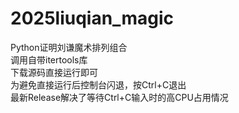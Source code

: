 # 2025liuqian_magic
Python证明刘谦魔术排列组合  
调用自带itertools库  
下载源码直接运行即可  
为避免直接运行后控制台闪退，按Ctrl+C退出  
最新Release解决了等待Ctrl+C输入时的高CPU占用情况  
